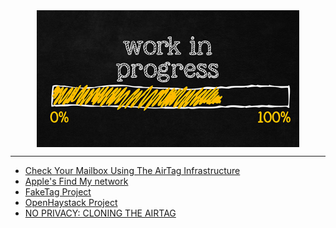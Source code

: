 <!--
Maintainer:   jeffskinnerbox@yahoo.com / www.jeffskinnerbox.me
Version:      0.0.0
-->


<div align="center">
<img src="https://raw.githubusercontent.com/jeffskinnerbox/blog/main/content/images/banners-bkgrds/work-in-progress.jpg" title="These materials require additional work and are not ready for general use." align="center" width=420px height=219px>
</div>


-----



* [Check Your Mailbox Using The AirTag Infrastructure](https://hackaday.com/2022/05/30/check-your-mailbox-using-the-airtag-infrastructure/)
* [Apple's Find My network](https://github.com/seemoo-lab/openhaystack#how-does-apples-find-my-network-work)
* [FakeTag Project](https://github.com/dakhnod/FakeTag)
* [OpenHaystack Project](https://github.com/seemoo-lab/openhaystack)
* [NO PRIVACY: CLONING THE AIRTAG](https://hackaday.com/2022/02/22/no-privacy-cloning-the-airtag/)
